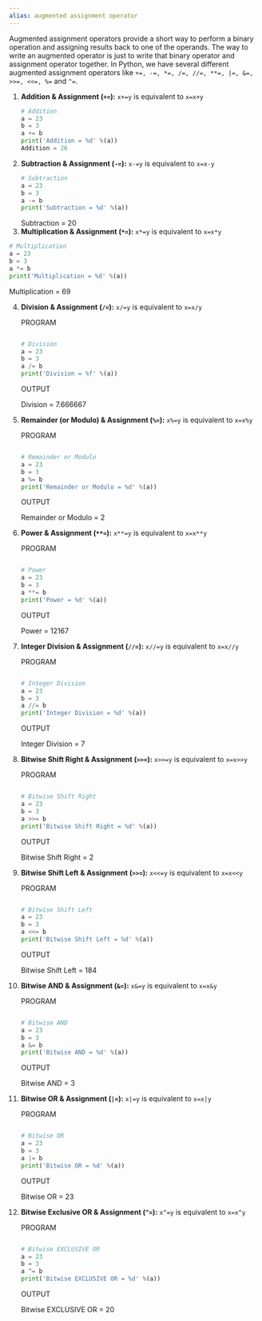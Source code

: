 ```yaml
---
alias: augmented assignment operator
---
```


Augmented assignment operators provide a short way to perform a binary operation and assigning results back to one of the operands. The way to write an augmented operator is just to write that binary operator and assignment operator together. In Python, we have several different augmented assignment operators like `+=, -=, *=, /=, //=, **=, |=, &=, >>=, <<=, %=` and `^=`.

1. **Addition & Assignment (`+=`):** `x+=y` is equivalent to `x=x+y`
    ```python
    # Addition
    a = 23
    b = 3
    a += b
    print('Addition = %d' %(a))
    Addition = 26
    ```
2. **Subtraction & Assignment (`-=`):** `x-=y` is equivalent to `x=x-y`
    ```python
    # Subtraction
    a = 23
    b = 3
    a -= b
    print('Subtraction = %d' %(a))
    ```
    Subtraction = 20
3. **Multiplication & Assignment (`*=`):** `x*=y` is equivalent to `x=x*y`
```Python
# Multiplication
a = 23
b = 3
a *= b
print('Multiplication = %d' %(a))
``` 
Multiplication = 69

4. **Division & Assignment (`/=`):** `x/=y` is equivalent to `x=x/y`
    
    PROGRAM
    
    ```python
    
    # Division
    a = 23
    b = 3
    a /= b
    print('Division = %f' %(a))
    ```
    
    OUTPUT
    
    Division = 7.666667
    
5. **Remainder (or Modulo) & Assignment (`%=`):** `x%=y` is equivalent to `x=x%y`
    
    PROGRAM
    
    ```python
    
    # Remainder or Modulo
    a = 23
    b = 3
    a %= b
    print('Remainder or Modulo = %d' %(a))
    ```
    
    OUTPUT
    
    Remainder or Modulo = 2
    
6. **Power & Assignment (`**=`):** `x**=y` is equivalent to `x=x**y`
    
    PROGRAM
    
    ```python
    
    # Power
    a = 23
    b = 3
    a **= b
    print('Power = %d' %(a))
    ```
    
    OUTPUT
    
    Power = 12167
    
7. **Integer Division & Assignment (`//=`):** `x//=y` is equivalent to `x=x//y`
    
    PROGRAM
    
    ```python
    
    # Integer Division
    a = 23
    b = 3
    a //= b
    print('Integer Division = %d' %(a))
    ```
    
    OUTPUT
    
    Integer Division = 7
    
8. **Bitwise Shift Right & Assignment (`>>=`):** `x>>=y` is equivalent to `x=x>>y`
    
    PROGRAM
    
    ```python
    
    # Bitwise Shift Right
    a = 23
    b = 3
    a >>= b
    print('Bitwise Shift Right = %d' %(a))
    ```
    
    OUTPUT
    
    Bitwise Shift Right = 2
    
9. **Bitwise Shift Left & Assignment (`>>=`):** `x<<=y` is equivalent to `x=x<<y`
    
    PROGRAM
    
    ```python
    
    # Bitwise Shift Left
    a = 23
    b = 3
    a <<= b
    print('Bitwise Shift Left = %d' %(a))
    ```
    
    OUTPUT
    
    Bitwise Shift Left = 184
    
10. **Bitwise AND & Assignment (`&=`):** `x&=y` is equivalent to `x=x&y`
    
    PROGRAM
    
    ```python
    
    # Bitwise AND
    a = 23
    b = 3
    a &= b
    print('Bitwise AND = %d' %(a))
    ```
    
    OUTPUT
    
    Bitwise AND = 3
    
11. **Bitwise OR & Assignment (`|=`):** `x|=y` is equivalent to `x=x|y`
    
    PROGRAM
    
    ```python
    
    # Bitwise OR
    a = 23
    b = 3
    a |= b
    print('Bitwise OR = %d' %(a))
    ```
    
    OUTPUT
    
    Bitwise OR = 23
    
12. **Bitwise Exclusive OR & Assignment (`^=`):** `x^=y` is equivalent to `x=x^y`
    
    PROGRAM
    
    ```python
    
    # Bitwise EXCLUSIVE OR
    a = 23
    b = 3
    a ^= b
    print('Bitwise EXCLUSIVE OR = %d' %(a))
    ```
    
    OUTPUT
    
    Bitwise EXCLUSIVE OR = 20